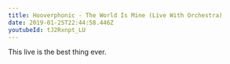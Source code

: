 ```yaml
---
title: Hooverphonic - The World Is Mine (Live With Orchestra)
date: 2019-01-25T22:44:58.446Z
youtubeId: tJ2Rxnpt_LU
---
```

This live is the best thing ever.
